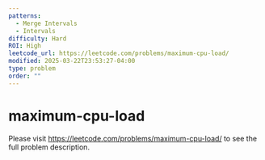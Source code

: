 ```yaml
---
patterns:
  - Merge Intervals
  - Intervals
difficulty: Hard
ROI: High
leetcode_url: https://leetcode.com/problems/maximum-cpu-load/
modified: 2025-03-22T23:53:27-04:00
type: problem
order: ""
---
```


# maximum-cpu-load

Please visit https://leetcode.com/problems/maximum-cpu-load/ to see the full problem description.
